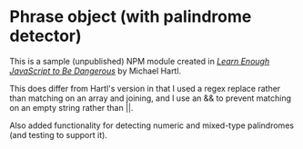 # Phrase object (with palindrome detector)

This is a sample (unpublished) NPM module created in [*Learn Enough JavaScript to Be Dangerous*](https://www.learnenough.com/javascript-tutorial) by Michael Hartl.

This does differ from Hartl's version in that I used a regex replace rather than matching on an array and joining, and I use an && to prevent matching on an empty string rather than ||.

Also added functionality for detecting numeric and mixed-type palindromes (and testing to support it).